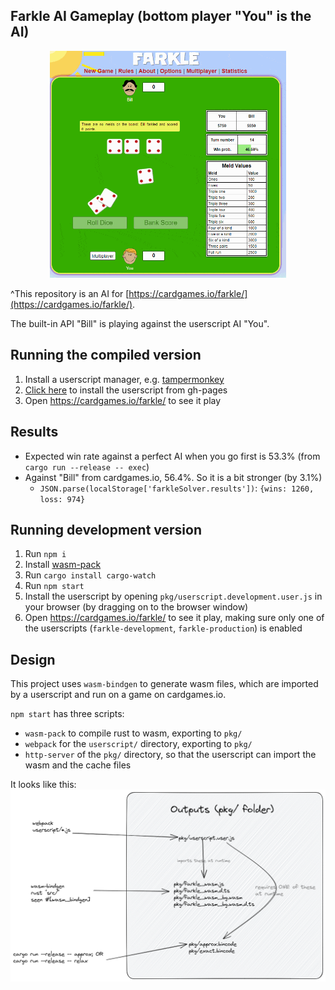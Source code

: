 

## Farkle AI Gameplay (bottom player "You" is the AI)
<p align="center">
    <img src="docs/gameplay.gif" width="75%" alt="gameplay" />
</p>

^This repository is an AI for [https://cardgames.io/farkle/](https://cardgames.io/farkle/).

The built-in API "Bill" is playing against the userscript AI "You".

## Running the compiled version
1. Install a userscript manager, e.g. [tampermonkey](https://chrome.google.com/webstore/detail/tampermonkey/dhdgffkkebhmkfjojejmpbldmpobfkfo?hl=en)
2. [Click here](https://github.com/domsleee/farkle/raw/gh-pages/userscript.user.js) to install the userscript from gh-pages
3. Open https://cardgames.io/farkle/ to see it play

## Results
* Expected win rate against a perfect AI when you go first is 53.3% (from `cargo run --release -- exec`)
* Against "Bill" from cardgames.io, 56.4%. So it is a bit stronger (by 3.1%)
  * `JSON.parse(localStorage['farkleSolver.results'])`: `{wins: 1260, loss: 974}`

## Running development version
1. Run `npm i`
2. Install [wasm-pack](https://rustwasm.github.io/wasm-pack/installer/)
3. Run `cargo install cargo-watch`
4. Run `npm start`
5. Install the userscript by opening `pkg/userscript.development.user.js` in your browser (by dragging on to the browser window)
6. Open https://cardgames.io/farkle/ to see it play, making sure only one of the userscripts (`farkle-development`, `farkle-production`) is enabled

## Design
This project uses `wasm-bindgen` to generate wasm files, which are imported by a userscript and run on a game on cardgames.io.

`npm start` has three scripts:
* `wasm-pack` to compile rust to wasm, exporting to `pkg/`
* `webpack` for the `userscript/` directory, exporting to `pkg/`
* `http-server` of the `pkg/` directory, so that the userscript can import the wasm and the cache files

It looks like this:
![outputs](docs/outputs.png)
